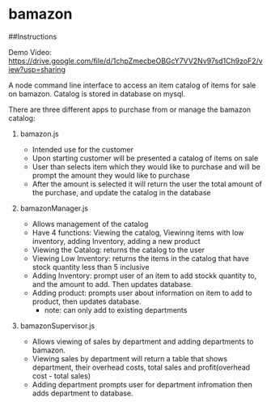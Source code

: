 # bamazon

##Instructions

Demo Video: https://drive.google.com/file/d/1chpZmecbeOBGcY7VV2Nv97sd1Ch9zoF2/view?usp=sharing

A node command line interface to access an item catalog of items for sale on bamazon. Catalog is stored in database on mysql.

There are three different apps to purchase from or manage the bamazon catalog:

1. bamazon.js
    * Intended use for the customer
    * Upon starting customer will be presented a catalog of items on sale
    * User than selects item which they would like to purchase and will be prompt the amount they would like to purchase
    * After the amount is selected it will return the user the total amount of the purchase, and update the catalog in the database
    
2. bamazonManager.js
    * Allows management of the catalog
    * Have 4 functions: Viewing the catalog, Viewinng items with low inventory, adding Inventory, adding a new product
    * Viewing the Catalog: returns the catalog to the user
    * Viewing Low Inventory: returns the items in the catalog that have stock quantity less than 5 inclusive
    * Adding Inventory: prompt user of an item to add stockk quantity to, and the amount to add. Then updates database.
    * Adding product: prompts user about information on item to add to product, then updates database.
        * note: can only add to existing departments

3. bamazonSupervisor.js
    * Allows viewing of sales by department and adding departments to bamazon.
    * Viewing sales by department will return a table that shows department, their overhead costs, total sales and profit(overhead cost - total sales)
    * Adding department prompts user for department infromation then adds department to database.
